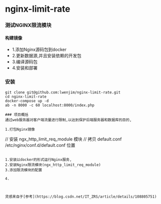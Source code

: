 # nginx-limit-rate

### 测试NGINX限流模块
#### 构建镜像
* 1.添加Nginx源码包到docker
* 2.更新数据源,并且安装依赖的开发包
* 3.编译源码包
* 4.安装和部署

### 安装
```
git clone git@github.com:lwenjim/nginx-limit-rate.git
cd nginx-limit-rate
docker-compose up -d
ab -n 8000 -c 60 localhost:8000/index.php

### 项目概括
通过web服务器对客户端流量进行限制,以达到保护后端服务器和数据库的目的,

1.打包Nginx镜像
```
// 安装 ngx_http_limit_req_module 模块
// 拷贝 default.conf /etc/nginx/conf.d/default.conf 位置
```

1.安装以docker的形式运行Nginx服务, 
2.安装Nginx限流模块(ngx_http_limit_req_module)
3.添加限流模块的配置

```

```
4.



灵感来自于[参考](https://blog.csdn.net/IT_ZRS/article/details/108805751)
